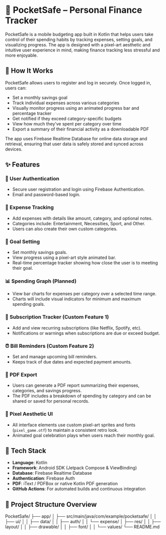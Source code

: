 # 💸 PocketSafe – Personal Finance Tracker

PocketSafe is a mobile budgeting app built in Kotlin that helps users take control of their spending habits by tracking expenses, setting goals, and visualizing progress. The app is designed with a pixel-art aesthetic and intuitive user experience in mind, making finance tracking less stressful and more enjoyable.

## 📱 How It Works

PocketSafe allows users to register and log in securely. Once logged in, users can:

- Set a monthly savings goal
- Track individual expenses across various categories
- Visually monitor progress using an animated progress bar and percentage tracker
- Get notified if they exceed category-specific budgets
- View how much they’ve spent per category over time
- Export a summary of their financial activity as a downloadable PDF

The app uses Firebase Realtime Database for online data storage and retrieval, ensuring that user data is safely stored and synced across devices.

## ✨ Features

### 🔐 User Authentication
- Secure user registration and login using Firebase Authentication.
- Email and password-based login.

### 🧾 Expense Tracking
- Add expenses with details like amount, category, and optional notes.
- Categories include: Entertainment, Necessities, Sport, and Other.
- Users can also create their own custom categories.

### 🎯 Goal Setting
- Set monthly savings goals.
- View progress using a pixel-art style animated bar.
- Real-time percentage tracker showing how close the user is to meeting their goal.

### 📊 Spending Graph (Planned)
- View bar charts for expenses per category over a selected time range.
- Charts will include visual indicators for minimum and maximum spending goals.

### 🧠 Subscription Tracker (Custom Feature 1)
- Add and view recurring subscriptions (like Netflix, Spotify, etc).
- Notifications or warnings when subscriptions are due or exceed budget.

### ⏰ Bill Reminders (Custom Feature 2)
- Set and manage upcoming bill reminders.
- Keeps track of due dates and expected payment amounts.

### 📄 PDF Export
- Users can generate a PDF report summarizing their expenses, categories, and savings progress.
- The PDF includes a breakdown of spending by category and can be shared or saved for personal records.

### 🎨 Pixel Aesthetic UI
- All interface elements use custom pixel-art sprites and fonts (`pixel_game.otf`) to maintain a consistent retro look.
- Animated goal celebration plays when users reach their monthly goal.

## 🚀 Tech Stack

- **Language**: Kotlin
- **Framework**: Android SDK (Jetpack Compose & ViewBinding)
- **Database**: Firebase Realtime Database
- **Authentication**: Firebase Auth
- **PDF**: iText / PDFBox or native Kotlin PDF generation
- **GitHub Actions**: For automated builds and continuous integration

## 📁 Project Structure Overview

PocketSafe/
├── app/
│ ├── src/main/java/com/example/pocketsafe/
│ │ ├── ui/
│ │ ├── data/
│ │ ├── auth/
│ │ └── expense/
│ ├── res/
│ │ ├── layout/
│ │ ├── drawable/
│ │ ├── font/
│ │ └── values/
└── README.md
